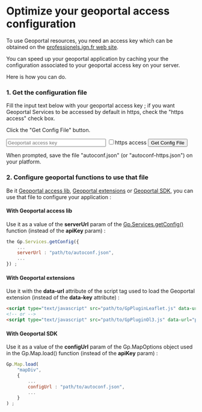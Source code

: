 # Optimize your geoportal access configuration

To use Geoportal resources, you need an access key which can be obtained on the [professionels.ign.fr web site](http://professionnels.ign.fr/ign/contrats).

You can speed up your geoportal application by caching your the configuration associated to your geoportal access key on your server.

Here is how you can do.


### 1. Get the configuration file

Fill the input text below with your geoportal access key ; if you want Geoportal Services to be accessed by default in https, check the "https access" check box.

Click the "Get Config File" button.

<p>
<input type="text" class="form-control input-sm" placeholder="Geoportail access key" size="30" id="apiKey" class="key-value"></input>
<input type="checkbox" id="https-cb" >https access</input>
<input type="button" onclick="doIt()" id="key-button" value="Get Config File" class="key-button" ></input></p>
<script type="text/javascript" src="./scripts/GpServices.js"></script>
<script type="text/javascript">

function doIt() {
    var kelem = document.getElementById("apiKey") ;
    if (!kelem.value || kelem.value.trim().length == 0) {
        return ;
    }
    // disable submit button
    var belem = document.getElementById("key-button") ;
    belem.setAttribute("disabled", "true") ;
    // makes pointer wait
    belem.style.cursor = "wait" ;
    var article = document.getElementsByClassName("content")[0];
    article.style.cursor = "wait" ;
    // https access
    var httpsCB = document.getElementById("https-cb") ;
    var protocol = "http" ;
    var resultFileName = "autoconf.json" ;
    if (httpsCB.checked) {
        protocol += "s" ;
        resultFileName = "autoconf-https.json" ;
    }
    var getconfigUrl = protocol + "://wxs.ign.fr/" + kelem.value.trim() + "/autoconf" ;
    Gp.Services.getConfig({
        // apiKey : kelem.value.trim(),
        serverUrl : getconfigUrl,
        rawResponse : true,
        onSuccess : function(result) {
            var jsonpResult = result ;
            if (result.indexOf("callback") < 0) {
                // result en XML => needs jsonp
                jsonpResult = 'callback({"http":{"status":200,"error":null},"xml":"' + result.replace(/"/g,'\\"') + '"});' ;
            }
            var a = document.createElement("a") ;
            a.setAttribute("href","data:text/javascript;charset=utf-8," + encodeURIComponent(jsonpResult)) ;
            a.setAttribute("download", resultFileName) ;
            document.body.appendChild(a) ;
            a.click() ;
            // re-enable submit button
            belem.removeAttribute("disabled") ;
            // re-change cursor
            article.style.cursor = "auto" ;
            belem.style.cursor = "auto" ;
        }
    }) ;
}
</script>


When prompted, save the file "autoconf.json" (or "autoconf-https.json") on your platform.


### 2. Configure geoportal functions to use that file

Be it [Geoportal access lib](https://github.com/ignf/geoportal-access-lib), [Geoportal extensions](https://github.com/IGNF/geoportal-extensions) or [Geoportal SDK](http://ignf.github.io/evolution-apigeoportail/sdk/presentation.html), you can use that file to configure your application :


#### With Geoportal access lib

Use it as a value of the **serverUrl** param of the [Gp.Services.getConfig()](http://ignf.github.io/geoportal-access-lib/latest/jsdoc/module-Services.html#~getConfig) function (instead of the **apiKey** param) :

``` javascript
the Gp.Services.getConfig({
    ...
    serverUrl : "path/to/autoconf.json",
    ...
}) ;
```


#### With Geoportal extensions

Use it with the **data-url** attribute of the script tag used to load the Geoportal extension (instead of the **data-key** attribute) :

``` html
<script type="text/javascript" src="path/to/GpPluginLeaflet.js" data-url="path/to/autoconf.json"></script>
<!-- or -->
<script type="text/javascript" src="path/to/GpPluginOl3.js" data-url="path/to/autoconf.json"></script>
```


#### With Geoportal SDK

Use it as a value of the **configUrl** param of the Gp.MapOptions object used in the Gp.Map.load() function (instead of the **apiKey** param) :

``` javascript
Gp.Map.load(
    "mapDiv",    
    {
        ...
        configUrl : "path/to/autoconf.json",
        ...
    }
) ;
```
